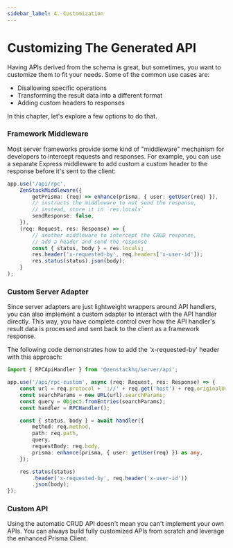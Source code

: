 ```yaml
---
sidebar_label: 4. Customization
---
```


# Customizing The Generated API

Having APIs derived from the schema is great, but sometimes, you want to customize them to fit your needs. Some of the common use cases are:

- Disallowing specific operations
- Transforming the result data into a different format
- Adding custom headers to responses

In this chapter, let's explore a few options to do that.

### Framework Middleware

Most server frameworks provide some kind of "middleware" mechanism for developers to intercept requests and responses. For example, you can use a separate Express middleware to add custom a custom header to the response before it's sent to the client:

```ts
app.use('/api/rpc', 
    ZenStackMiddleware({
        getPrisma: (req) => enhance(prisma, { user: getUser(req) }),
        // instructs the middleware to not send the response,
        // instead, store it in `res.locals`
        sendResponse: false,
    }),
    (req: Request, res: Response) => {
        // another middleware to intercept the CRUD response,
        // add a header and send the response
        const { status, body } = res.locals;
        res.header('x-requested-by', req.headers['x-user-id']);
        res.status(status).json(body);
    }
);
```

### Custom Server Adapter

Since server adapters are just lightweight wrappers around API handlers, you can also implement a custom adapter to interact with the API handler directly. This way, you have complete control over how the API handler's result data is processed and sent back to the client as a framework response.

The following code demonstrates how to add the 'x-requested-by' header with this approach:

```ts
import { RPCApiHandler } from '@zenstackhq/server/api';

app.use('/api/rpc-custom', async (req: Request, res: Response) => {
    const url = req.protocol + '://' + req.get('host') + req.originalUrl;
    const searchParams = new URL(url).searchParams;
    const query = Object.fromEntries(searchParams);
    const handler = RPCHandler();

    const { status, body } = await handler({
        method: req.method,
        path: req.path,
        query,
        requestBody: req.body,
        prisma: enhance(prisma, { user: getUser(req) }) as any,
    });

    res.status(status)
        .header('x-requested-by', req.header('x-user-id'))
        .json(body);
});
```

### Custom API

Using the automatic CRUD API doesn't mean you can't implement your own APIs. You can always build fully customized APIs from scratch and leverage the enhanced Prisma Client.
